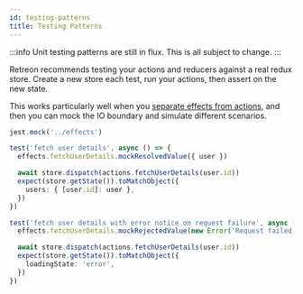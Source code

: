 ```yaml
---
id: testing-patterns
title: Testing Patterns
---
```

:::info
Unit testing patterns are still in flux. This is all subject to change.
:::

Retreon recommends testing your actions and reducers against a real redux store. Create a new store each test, run your actions, then assert on the new state.

This works particularly well when you [separate effects from actions](/style-guide#separate-your-effects), and then you can mock the IO boundary and simulate different scenarios.

```ts
jest.mock('../effects')

test('fetch user details', async () => {
  effects.fetchUserDetails.mockResolvedValue({ user })

  await store.dispatch(actions.fetchUserDetails(user.id))
  expect(store.getState()).toMatchObject({
    users: { [user.id]: user },
  })
})

test('fetch user details with error notice on request failure', async () => {
  effects.fetchUserDetails.mockRejectedValue(new Error('Request failed.'))

  await store.dispatch(actions.fetchUserDetails(user.id))
  expect(store.getState()).toMatchObject({
    loadingState: 'error',
  })
})
```
